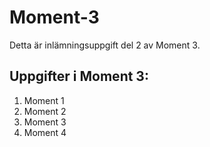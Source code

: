 # Moment-3

Detta är inlämningsuppgift del 2 av Moment 3. 

## Uppgifter i Moment 3:
1. Moment 1
2. Moment 2
3. Moment 3
4. Moment 4
